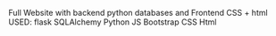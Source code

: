Full Website with backend python databases and
Frontend CSS + html
USED:
 flask
 SQLAlchemy
 Python
 JS
 Bootstrap
 CSS
 Html
